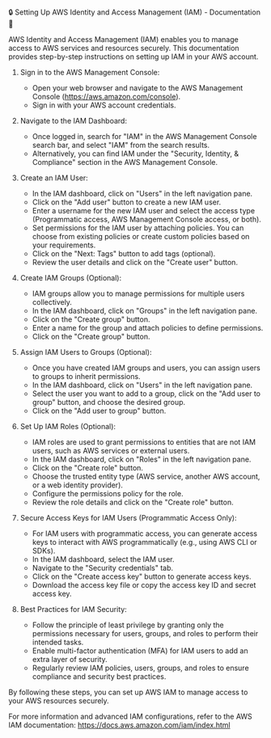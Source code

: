 🔒 Setting Up AWS Identity and Access Management (IAM) - Documentation 🔑

AWS Identity and Access Management (IAM) enables you to manage access to AWS services and resources securely. This documentation provides step-by-step instructions on setting up IAM in your AWS account.

1. Sign in to the AWS Management Console:
   - Open your web browser and navigate to the AWS Management Console (https://aws.amazon.com/console).
   - Sign in with your AWS account credentials.

2. Navigate to the IAM Dashboard:
   - Once logged in, search for "IAM" in the AWS Management Console search bar, and select "IAM" from the search results.
   - Alternatively, you can find IAM under the "Security, Identity, & Compliance" section in the AWS Management Console.

3. Create an IAM User:
   - In the IAM dashboard, click on "Users" in the left navigation pane.
   - Click on the "Add user" button to create a new IAM user.
   - Enter a username for the new IAM user and select the access type (Programmatic access, AWS Management Console access, or both).
   - Set permissions for the IAM user by attaching policies. You can choose from existing policies or create custom policies based on your requirements.
   - Click on the "Next: Tags" button to add tags (optional).
   - Review the user details and click on the "Create user" button.

4. Create IAM Groups (Optional):
   - IAM groups allow you to manage permissions for multiple users collectively.
   - In the IAM dashboard, click on "Groups" in the left navigation pane.
   - Click on the "Create group" button.
   - Enter a name for the group and attach policies to define permissions.
   - Click on the "Create group" button.

5. Assign IAM Users to Groups (Optional):
   - Once you have created IAM groups and users, you can assign users to groups to inherit permissions.
   - In the IAM dashboard, click on "Users" in the left navigation pane.
   - Select the user you want to add to a group, click on the "Add user to group" button, and choose the desired group.
   - Click on the "Add user to group" button.

6. Set Up IAM Roles (Optional):
   - IAM roles are used to grant permissions to entities that are not IAM users, such as AWS services or external users.
   - In the IAM dashboard, click on "Roles" in the left navigation pane.
   - Click on the "Create role" button.
   - Choose the trusted entity type (AWS service, another AWS account, or a web identity provider).
   - Configure the permissions policy for the role.
   - Review the role details and click on the "Create role" button.

7. Secure Access Keys for IAM Users (Programmatic Access Only):
   - For IAM users with programmatic access, you can generate access keys to interact with AWS programmatically (e.g., using AWS CLI or SDKs).
   - In the IAM dashboard, select the IAM user.
   - Navigate to the "Security credentials" tab.
   - Click on the "Create access key" button to generate access keys.
   - Download the access key file or copy the access key ID and secret access key.

8. Best Practices for IAM Security:
   - Follow the principle of least privilege by granting only the permissions necessary for users, groups, and roles to perform their intended tasks.
   - Enable multi-factor authentication (MFA) for IAM users to add an extra layer of security.
   - Regularly review IAM policies, users, groups, and roles to ensure compliance and security best practices.

By following these steps, you can set up AWS IAM to manage access to your AWS resources securely.

For more information and advanced IAM configurations, refer to the AWS IAM documentation: https://docs.aws.amazon.com/iam/index.html
